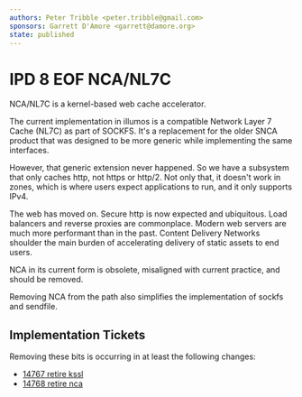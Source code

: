 ```yaml
---
authors: Peter Tribble <peter.tribble@gmail.com>
sponsors: Garrett D'Amore <garrett@damore.org>
state: published
---
```


# IPD 8 EOF NCA/NL7C

NCA/NL7C is a kernel-based web cache accelerator.

The current implementation in illumos is a compatible Network Layer 7 Cache
(NL7C) as part of SOCKFS. It's a replacement for the older SNCA product that
was designed to be more generic while implementing the same interfaces.

However, that generic extension never happened. So we have a subsystem that
only caches http, not https or http/2. Not only that, it doesn't work in
zones, which is where users expect applications to run, and it only supports
IPv4.

The web has moved on. Secure http is now expected and ubiquitous. Load
balancers and reverse proxies are commonplace. Modern web servers are
much more performant than in the past. Content Delivery Networks shoulder
the main burden of accelerating delivery of static assets to end users.

NCA in its current form is obsolete, misaligned with current practice, and
should be removed.

Removing NCA from the path also simplifies the implementation of sockfs and
sendfile.

## Implementation Tickets

Removing these bits is occurring in at least the following changes:

- [14767 retire kssl](https://www.illumos.org/issues/14767)
- [14768 retire nca](https://www.illumos.org/issues/14768)
